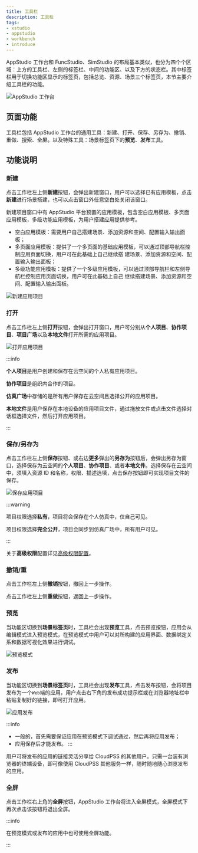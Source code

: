 ```yaml
---
title: 工具栏
description: 工具栏
tags:
- xstudio
- appstudio
- workbench
- introduce
---
```


AppStudio 工作台和 FuncStudio、SimStudio 的布局基本类似，也分为四个个区域：上方的工具栏、左侧的标签栏、中间的功能区、以及下方的状态栏。其中标签栏用于切换功能区显示的标签页，包括总览、资源、场景三个标签页，本节主要介绍工具栏的功能。

![AppStudio 工作台](./1.png)

## 页面功能

工具栏包括 AppStudio 工作台的通用工具：新建、打开、保存、另存为、撤销、重做、搜索、全屏。以及特殊工具：场景标签页下的**预览**、**发布**工具。

## 功能说明

### 新建

点击工作栏左上侧**新建**按钮，会弹出新建窗口，用户可以选择已有应用模板，点击**新建**进行场景搭建，也可以点击窗口外任意空白处关闭该窗口。

新建项目窗口中有 AppStudio 平台预置的应用模板，包含空白应用模板、多页面应用模板，多级功能应用模板，为用户搭建应用提供参考。

- 空白应用模板：需要用户自己搭建场景、添加资源和空间、配置输入输出面板；
- 多页面应用模板：提供了一个多页面的基础应用模板，可以通过顶部导航栏控制应用页面切换，用户可在此基础上自己继续搭
  建场景、添加资源和空间、配置输入输出面板；
- 多级功能应用模板：提供了一个多级应用模板，可以通过顶部导航栏和左侧导航栏控制应用页面切换，用户可在此基础上自己
  继续搭建场景、添加资源和空间、配置输入输出面板。

![新建应用项目](./2.png)

### 打开

点击工作栏左上侧**打开**按钮，会弹出打开窗口，用户可分别从**个人项目**、**协作项目**、**项目广场**以及**本地文件**打开所需的应用项目。

![打开应用项目](./3.png)

:::info

**个人项目**是用户创建和保存在云空间的个人私有应用项目。

**协作项目**是组织内合作的项目。

**仿真广场**中存储的是所有用户保存在云空间且选择公开的应用项目。

**本地文件**是用户保存在本地设备的应用项目文件，通过拖放文件或点击文件选择对话框选择文件，然后打开应用项目。

:::

### 保存/另存为

点击工作栏左上侧**保存**按钮、或右边**更多**弹出的**另存为**按钮后，会弹出另存为窗口，选择保存为云空间的**个人项目**、**协作项目**、或者**本地文件**。选择保存在云空间中，须填入资源 ID 和名称，权限、描述选填，点击保存按钮即可实现项目文件的保存。

![保存应用项目](./4.png)

:::warning

项目权限选择**私有**，项目将会保存在个人仿真中，仅自己可见。

项目权限选择**完全公开**，项目会同步到仿真广场中，所有用户可见。

:::

关于**高级权限**配置详见[高级权限配置](../../../../50-user-center/30-cloudpss-apps/70-permission/index.md)。

### 撤销/重

点击工作栏左上侧**撤销**按钮，撤回上一步操作。

点击工作栏左上侧**重做**按钮，返回上一步操作。

### 预览

当功能区切换到**场景标签页**时，工具栏会出现**预览**工具，点击预览按钮，应用会从编辑模式进入预览模式，在预览模式中用户可以对所构建的应用界面、数据绑定关系和数据可视化效果进行调试。

![预览模式](./5.png)

### 发布

当功能区切换到**场景标签页**时，工具栏会出现**发布**工具，点击发布按钮，会将项目发布为一个`Web`端的应用，用户点击右下角的发布成功提示栏或在浏览器地址栏中粘贴复制好的链接，即可打开应用。

![应用发布](./6.png)

:::info
- 一般的，首先需要保证应用在预览模式下调试通过，然后再将应用发布；
- 应用保存后才能发布。
:::

用户可将发布的应用的链接灵活分享给 CloudPSS 的其他用户。只需一台装有浏览器的终端设备，即可像使用 CloudPSS 其他服务一样，随时随地随心浏览发布的应用。

### 全屏

点击工作栏右上角的**全屏**按钮，AppStudio 工作台将进入全屏模式，全屏模式下再次点击该按钮将退出全屏。

:::info

在预览模式或发布的应用中也可使用全屏功能。

:::


